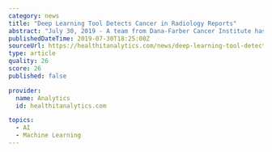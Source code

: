 ```yaml
---
category: news
title: "Deep Learning Tool Detects Cancer in Radiology Reports"
abstract: "July 30, 2019 - A team from Dana-Farber Cancer Institute has developed a deep learning tool that performed as well as human reviewers in extracting clinical information regarding changes in tumors from unstructured radiology reports for patients with lung ..."
publishedDateTime: 2019-07-30T18:25:00Z
sourceUrl: https://healthitanalytics.com/news/deep-learning-tool-detects-cancer-in-radiology-reports
type: article
quality: 26
score: 26
published: false

provider:
  name: Analytics
  id: healthitanalytics.com

topics:
  - AI
  - Machine Learning
---
```

